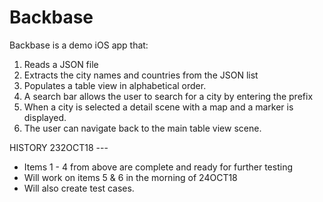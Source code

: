 # Backbase

Backbase is a demo iOS app that:
1. Reads a JSON file
2. Extracts the city names and countries from the JSON list
3. Populates a table view in alphabetical order.
4. A search bar allows the user to search for a city by entering the prefix
5. When a city is selected a detail scene with a map and a marker is displayed.
6. The user can navigate back to the main table view scene.

HISTORY
232OCT18 ---
- Items 1 - 4 from above are complete and ready for further testing
- Will work on items 5 & 6 in the morning of 24OCT18
- Will also create test cases.
